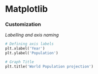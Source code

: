 # Matplotlib

### **Customization**

   _Labelling and axis naming_
   ```python
   # Defining axis labels
plt.xlabel('Year')
plt.ylabel('Population')

# Graph Title
plt.title('World Population projection')
```
   
   

